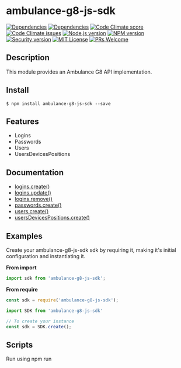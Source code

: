 # ambulance-g8-js-sdk

[![Dependencies][prod-dependencies-badge]][prod-dependencies]
[![Dependencies][dev-dependencies-badge]][dev-dependencies]
[![Code Climate score][codeclimate-score-badge]][codeclimate-score]
[![Code Climate issues][codeclimate-issues-badge]][codeclimate-issues]
[![Node.js version][nodejs-badge]][nodejs]
[![NPM version][npm-badge]][npm]
[![Security version][security-version-badge]][security-version]
[![MIT License][license-badge]][LICENSE]
[![PRs Welcome][prs-badge]][prs]

## Description

This module provides an Ambulance G8 API implementation.

## Install
```
$ npm install ambulance-g8-js-sdk --save
```

## Features

- Logins
- Passwords
- Users
- UsersDevicesPositions

## Documentation

* [logins.create()](#createLogins)
* [logins.update()](#updateLogins)
* [logins.remove()](#removeLogins)
* [passwords.create()](#createPasswords)
* [users.create()](#createUsers)
* [usersDevicesPositions.create()](#createUserDevicesPositions)

## Examples

Create your ambulance-g8-js-sdk sdk by requiring it, making it's initial configuration and instantiating it.

**From import**
```javascript
import sdk from 'ambulance-g8-js-sdk';
```

**From require**
```javascript
const sdk = require('ambulance-g8-js-sdk');
```

```javascript
import SDK from 'ambulance-g8-js-sdk'

// To create your instance
const sdk = SDK.create();
```


## Scripts

Run using npm run <script> command.

    clean - remove coverage data, Jest cache and transpiled files,
    lint - lint source files and tests,
    typecheck - check type annotations,
    test - lint, typecheck and run tests with coverage,
    test-only - run tests with coverage,
    test:watch - interactive watch mode to automatically re-run tests,
    build - compile source files,
    build:watch - interactive watch mode, compile sources on change.


## License
MIT © [Dimitri DO BAIRRO](https://github.com/rimiti/ambulance-g8-js-sdk/blob/master/LICENSE)

[prod-dependencies-badge]: https://david-dm.org/rimiti/ambulance-g8-js-sdk/status.svg
[prod-dependencies]: https://david-dm.org/rimiti/ambulance-g8-js-sdk
[dev-dependencies-badge]: https://david-dm.org/rimiti/ambulance-g8-js-sdk/dev-status.svg
[dev-dependencies]: https://david-dm.org/rimiti/ambulance-g8-js-sdk?type=dev
[security-version-badge]: https://nodesecurity.io/orgs/dim-solution/projects/7559b06b-d1bf-4f11-81b3-b2d2f6b80004/badge
[security-version]: https://nodesecurity.io/orgs/dim-solution/projects/7559b06b-d1bf-4f11-81b3-b2d2f6b80004
[codeclimate-score-badge]: https://api.codeclimate.com/v1/badges/d3bba64e11d0acc2f525/maintainability
[codeclimate-score]: https://codeclimate.com/github/rimiti/ambulance-g8-js-sdk/maintainability
[codeclimate-issues-badge]: https://codeclimate.com/github/rimiti/ambulance-g8-js-sdk/badges/issue_count.svg
[codeclimate-issues]: https://codeclimate.com/github/rimiti/ambulance-g8-js-sdk
[nodejs-badge]: https://img.shields.io/badge/node->=%206.9.0-blue.svg?style=flat-square
[nodejs]: https://nodejs.org/dist/latest-v6.x/docs/api/
[npm-badge]: https://img.shields.io/badge/npm->=%203.10.8-blue.svg?style=flat-square
[npm]: https://docs.npmjs.com/
[license-badge]: https://img.shields.io/badge/license-MIT-blue.svg?style=flat-square
[license]: https://github.com/rimiti/ambulance-g8-js-sdk/blob/master/LICENSE
[prs-badge]: https://img.shields.io/badge/PRs-welcome-brightgreen.svg?style=flat-square
[prs]: http://makeapullrequest.com